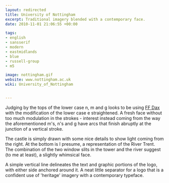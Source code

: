 ```yaml
---
layout: redirected
title: University of Nottingham
excerpt: Traditional imagery blended with a contemporary face.
date: 2010-11-01 21:06:55 +00:00

tags:
- english
- sansserif
- modern
- eastmidlands
- blue
- russell-group
- m5

image: nottingham.gif
website: www.nottingham.ac.uk
wiki: University_of_Nottingham


---
```


Judging by the tops of the lower case n, m and g looks to be using [FF Dax](http://en.wikipedia.org/wiki/FF_Dax) with the modification of the lower case e straightened. A fresh face without too much modulation in the strokes - interest instead coming from the way the aforementioned m's, n's and g have arcs that finish abruptly at the junction of a vertical stroke.

The castle is simply drawn with some nice details to show light coming from the right. At the bottom is I presume, a representation of the River Trent. The combination of the two window slits in the tower and the river suggest (to me at least), a slightly whimsical face.

A simple vertical line delineates the text and graphic portions of the logo, with either side anchored around it. A neat little separator for a logo that is a confident use of 'heritage' imagery with a contemporary typeface.
